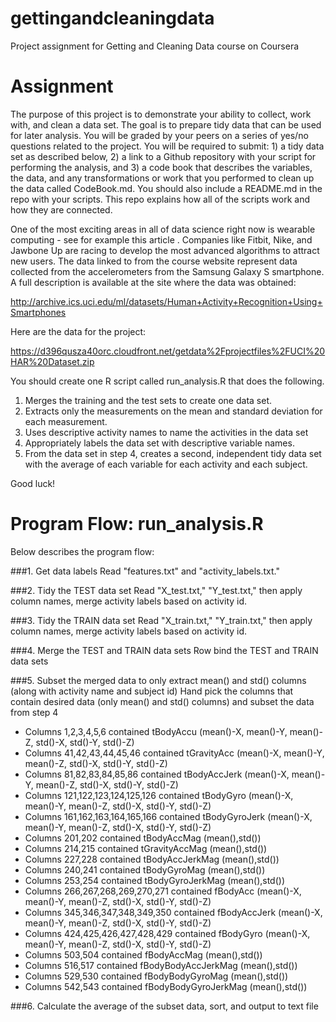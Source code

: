 gettingandcleaningdata
======================

Project assignment for Getting and Cleaning Data course on Coursera

# Assignment

The purpose of this project is to demonstrate your ability to collect, work with, and clean a data set. The goal is to prepare tidy data that can be used for later analysis. You will be graded by your peers on a series of yes/no questions related to the project. You will be required to submit: 1) a tidy data set as described below, 2) a link to a Github repository with your script for performing the analysis, and 3) a code book that describes the variables, the data, and any transformations or work that you performed to clean up the data called CodeBook.md. You should also include a README.md in the repo with your scripts. This repo explains how all of the scripts work and how they are connected.  

One of the most exciting areas in all of data science right now is wearable computing - see for example this article . Companies like Fitbit, Nike, and Jawbone Up are racing to develop the most advanced algorithms to attract new users. The data linked to from the course website represent data collected from the accelerometers from the Samsung Galaxy S smartphone. A full description is available at the site where the data was obtained: 

http://archive.ics.uci.edu/ml/datasets/Human+Activity+Recognition+Using+Smartphones 

Here are the data for the project: 

https://d396qusza40orc.cloudfront.net/getdata%2Fprojectfiles%2FUCI%20HAR%20Dataset.zip 

 You should create one R script called run_analysis.R that does the following. 
 
1. Merges the training and the test sets to create one data set.
2. Extracts only the measurements on the mean and standard deviation for each measurement. 
3. Uses descriptive activity names to name the activities in the data set
4. Appropriately labels the data set with descriptive variable names. 
5. From the data set in step 4, creates a second, independent tidy data set with the average of each variable for each activity and each subject.

Good luck!

# Program Flow: run_analysis.R

Below describes the program flow:

###1. Get data labels
Read "features.txt" and "activity_labels.txt."

###2. Tidy the TEST data set
Read "X_test.txt," "Y_test.txt," then apply column names, merge activity labels based on activity id.  

###3. Tidy the TRAIN data set
Read "X_train.txt," "Y_train.txt," then apply column names, merge activity labels based on activity id.  

###4. Merge the TEST and TRAIN data sets
Row bind the TEST and TRAIN data sets

###5. Subset the merged data to only extract mean() and std() columns (along with activity name and subject id)
Hand pick the columns that contain desired data (only mean() and std() columns) and subset the data from step 4
* Columns 1,2,3,4,5,6 contained tBodyAccu (mean()-X, mean()-Y, mean()-Z, std()-X, std()-Y, std()-Z)
* Columns 41,42,43,44,45,46 contained tGravityAcc (mean()-X, mean()-Y, mean()-Z, std()-X, std()-Y, std()-Z)
* Columns 81,82,83,84,85,86 contained tBodyAccJerk (mean()-X, mean()-Y, mean()-Z, std()-X, std()-Y, std()-Z)
* Columns 121,122,123,124,125,126 contained tBodyGyro (mean()-X, mean()-Y, mean()-Z, std()-X, std()-Y, std()-Z)
* Columns 161,162,163,164,165,166 contained tBodyGyroJerk (mean()-X, mean()-Y, mean()-Z, std()-X, std()-Y, std()-Z)
* Columns 201,202 contained tBodyAccMag (mean(),std())
* Columns 214,215 contained tGravityAccMag (mean(),std())
* Columns 227,228 contained tBodyAccJerkMag (mean(),std())
* Columns 240,241 contained tBodyGyroMag (mean(),std())
* Columns 253,254 contained tBodyGyroJerkMag (mean(),std())
* Columns 266,267,268,269,270,271 contained fBodyAcc (mean()-X, mean()-Y, mean()-Z, std()-X, std()-Y, std()-Z)
* Columns 345,346,347,348,349,350 contained fBodyAccJerk (mean()-X, mean()-Y, mean()-Z, std()-X, std()-Y, std()-Z)
* Columns 424,425,426,427,428,429 contained fBodyGyro (mean()-X, mean()-Y, mean()-Z, std()-X, std()-Y, std()-Z)
* Columns 503,504 contained fBodyAccMag (mean(),std())
* Columns 516,517 contained fBodyBodyAccJerkMag (mean(),std())
* Columns 529,530 contained fBodyBodyGyroMag (mean(),std())
* Columns 542,543 contained fBodyBodyGyroJerkMag (mean(),std()) 


###6. Calculate the average of the subset data, sort, and output to text file
